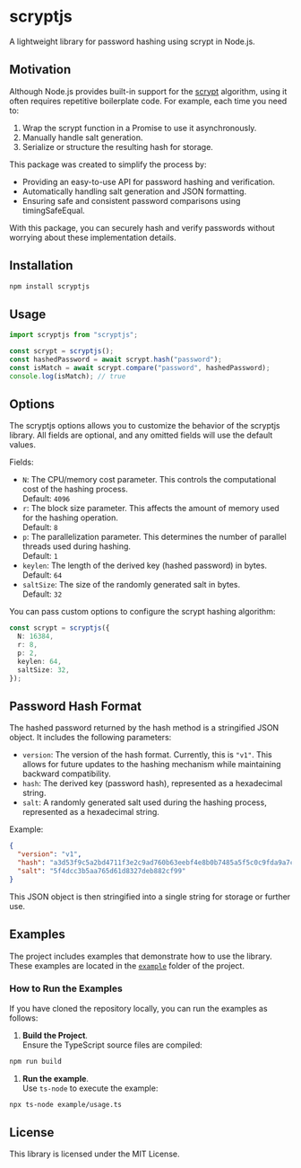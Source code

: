 # scryptjs

A lightweight library for password hashing using scrypt in Node.js.

## Motivation

Although Node.js provides built-in support for the [scrypt](https://nodejs.org/api/crypto.html#cryptoscryptpassword-salt-keylen-options-callback) algorithm, using it often requires repetitive boilerplate code. For example, each time you need to:

1. Wrap the scrypt function in a Promise to use it asynchronously.
2. Manually handle salt generation.
3. Serialize or structure the resulting hash for storage.

This package was created to simplify the process by:

- Providing an easy-to-use API for password hashing and verification.
- Automatically handling salt generation and JSON formatting.
- Ensuring safe and consistent password comparisons using timingSafeEqual.

With this package, you can securely hash and verify passwords without worrying about these implementation details.

## Installation

```bash
npm install scryptjs
```

## Usage

```typescript
import scryptjs from "scryptjs";

const scrypt = scryptjs();
const hashedPassword = await scrypt.hash("password");
const isMatch = await scrypt.compare("password", hashedPassword);
console.log(isMatch); // true
```

## Options

The scryptjs options allows you to customize the behavior of the scryptjs library. All fields are optional, and any omitted fields will use the default values.

Fields:

- `N`: The CPU/memory cost parameter. This controls the computational cost of the hashing process.<br>Default: `4096`
- `r`: The block size parameter. This affects the amount of memory used for the hashing operation.<br>Default: `8`
- `p`: The parallelization parameter. This determines the number of parallel threads used during hashing.<br>Default: `1`
- `keylen`: The length of the derived key (hashed password) in bytes.<br>Default: `64`
- `saltSize`: The size of the randomly generated salt in bytes.<br>Default: `32`

You can pass custom options to configure the scrypt hashing algorithm:

```typescript
const scrypt = scryptjs({
  N: 16384,
  r: 8,
  p: 2,
  keylen: 64,
  saltSize: 32,
});
```

## Password Hash Format

The hashed password returned by the hash method is a stringified JSON object. It includes the following parameters:

- `version`: The version of the hash format. Currently, this is `"v1"`. This allows for future updates to the hashing mechanism while maintaining backward compatibility.
- `hash`: The derived key (password hash), represented as a hexadecimal string.
- `salt`: A randomly generated salt used during the hashing process, represented as a hexadecimal string.

Example:

```json
{
  "version": "v1",
  "hash": "a3d53f9c5a2bd4711f3e2c9ad760b63eebf4e8b0b7485a5f5c0c9fda9a7c7b5b",
  "salt": "5f4dcc3b5aa765d61d8327deb882cf99"
}
```

This JSON object is then stringified into a single string for storage or further use.

## Examples

The project includes examples that demonstrate how to use the library. These examples are located in the [`example`](https://github.com/vladimir-plakhotnik/scryptjs/tree/main/example) folder of the project.

### How to Run the Examples

If you have cloned the repository locally, you can run the examples as follows:

1. **Build the Project**.<br>Ensure the TypeScript source files are compiled:

```bash
npm run build
```

1. **Run the example**.<br>Use `ts-node` to execute the example:

```bash
npx ts-node example/usage.ts
```

## License

This library is licensed under the MIT License.
